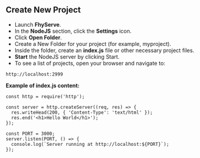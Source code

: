 ## Create New Project

- Launch **FhyServe**.
- In the **NodeJS** section, click the **Settings** icon.
- Click **Open Folder**.
- Create a New Folder for your project (for example, myproject).
- Inside the folder, create an **index.js** file or other necessary project files.
- **Start** the NodeJS server by clicking Start.
- To see a list of projects, open your browser and navigate to:

```
http://localhost:2999
```

**Example of index.js content:**

```
const http = require('http');

const server = http.createServer((req, res) => {
  res.writeHead(200, { 'Content-Type': 'text/html' });
  res.end('<h1>Hello World</h1>');
});

const PORT = 3000;
server.listen(PORT, () => {
  console.log(`Server running at http://localhost:${PORT}`);
});
```